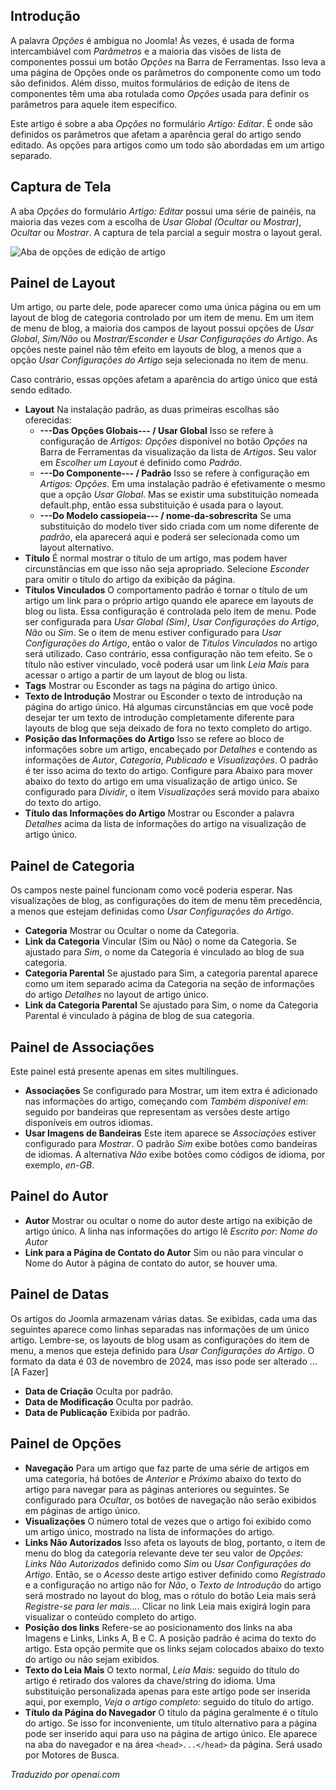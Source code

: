 <!-- Filename: J6.x:_Article_Options / Display title: Artigo: Editar - Opções -->

## Introdução

A palavra *Opções* é ambígua no Joomla! Às vezes, é usada de forma intercambiável com *Parâmetros* e a maioria das visões de lista de componentes possui um botão *Opções* na Barra de Ferramentas. Isso leva a uma página de Opções onde os parâmetros do componente como um todo são definidos. Além disso, muitos formulários de edição de itens de componentes têm uma aba rotulada como *Opções* usada para definir os parâmetros para aquele item específico.

Este artigo é sobre a aba *Opções* no formulário *Artigo: Editar*. É onde são definidos os parâmetros que afetam a aparência geral do artigo sendo editado. As opções para artigos como um todo são abordadas em um artigo separado.

## Captura de Tela

A aba *Opções* do formulário *Artigo: Editar* possui uma série de painéis, na maioria das vezes com a escolha de *Usar Global (Ocultar ou Mostrar)*, *Ocultar* ou *Mostrar*. A captura de tela parcial a seguir mostra o layout geral.

![Aba de opções de edição de artigo](../../../en/images/articles/articles-edit-options-tab.png)

## Painel de Layout

Um artigo, ou parte dele, pode aparecer como uma única página ou em um layout de blog de categoria controlado por um item de menu. Em um item de menu de blog, a maioria dos campos de layout possui opções de *Usar Global*, *Sim/Não* ou *Mostrar/Esconder* e *Usar Configurações do Artigo*. As opções neste painel não têm efeito em layouts de blog, a menos que a opção *Usar Configurações do Artigo* seja selecionada no item de menu.

Caso contrário, essas opções afetam a aparência do artigo único que está sendo editado.

- **Layout** Na instalação padrão, as duas primeiras escolhas são oferecidas:
  - **---Das Opções Globais--- / Usar Global** Isso se refere à configuração de *Artigos: Opções* disponível no botão *Opções* na Barra de Ferramentas da visualização da lista de *Artigos*. Seu valor em *Escolher um Layout* é definido como *Padrão*.
  - **---Do Componente--- / Padrão** Isso se refere à configuração em *Artigos: Opções*. Em uma instalação padrão é efetivamente o mesmo que a opção *Usar Global*. Mas se existir uma substituição nomeada default.php, então essa substituição é usada para o layout.
  - **---Do Modelo cassiopeia--- / nome-da-sobrescrita** Se uma substituição do modelo tiver sido criada com um nome diferente de *padrão*, ela aparecerá aqui e poderá ser selecionada como um layout alternativo.
- **Título** É normal mostrar o título de um artigo, mas podem haver circunstâncias em que isso não seja apropriado. Selecione *Esconder* para omitir o título do artigo da exibição da página.
- **Títulos Vinculados** O comportamento padrão é tornar o título de um artigo um link para o próprio artigo quando ele aparece em layouts de blog ou lista. Essa configuração é controlada pelo item de menu. Pode ser configurada para *Usar Global (Sim)*, *Usar Configurações do Artigo*, *Não* ou *Sim*. Se o item de menu estiver configurado para *Usar Configurações do Artigo*, então o valor de *Títulos Vinculados* no artigo será utilizado. Caso contrário, essa configuração não tem efeito. Se o título não estiver vinculado, você poderá usar um link *Leia Mais* para acessar o artigo a partir de um layout de blog ou lista.
- **Tags** Mostrar ou Esconder as tags na página do artigo único.
- **Texto de Introdução** Mostrar ou Esconder o texto de introdução na página do artigo único. Há algumas circunstâncias em que você pode desejar ter um texto de introdução completamente diferente para layouts de blog que seja deixado de fora no texto completo do artigo.
- **Posição das Informações do Artigo** Isso se refere ao bloco de informações sobre um artigo, encabeçado por *Detalhes* e contendo as informações de *Autor*, *Categoria*, *Publicado* e *Visualizações*. O padrão é ter isso acima do texto do artigo. Configure para Abaixo para mover abaixo do texto do artigo em uma visualização de artigo único. Se configurado para *Dividir*, o item *Visualizações* será movido para abaixo do texto do artigo.
- **Título das Informações do Artigo** Mostrar ou Esconder a palavra *Detalhes* acima da lista de informações do artigo na visualização de artigo único.

## Painel de Categoria

Os campos neste painel funcionam como você poderia esperar. Nas visualizações de blog, as configurações do item de menu têm precedência, a menos que estejam definidas como *Usar Configurações do Artigo*.

- **Categoria** Mostrar ou Ocultar o nome da Categoria.
- **Link da Categoria** Vincular (Sim ou Não) o nome da Categoria. Se ajustado para *Sim*, o nome da Categoria é vinculado ao blog de sua categoria.
- **Categoria Parental** Se ajustado para Sim, a categoria parental aparece como um item separado acima da Categoria na seção de informações do artigo *Detalhes* no layout de artigo único.
- **Link da Categoria Parental** Se ajustado para Sim, o nome da Categoria Parental é vinculado à página de blog de sua categoria.

## Painel de Associações

Este painel está presente apenas em sites multilíngues.

- **Associações** Se configurado para Mostrar, um item extra é adicionado nas informações do artigo, começando com *Também disponível em:* seguido por bandeiras que representam as versões deste artigo disponíveis em outros idiomas.
- **Usar Imagens de Bandeiras** Este item aparece se *Associações* estiver configurado para *Mostrar*. O padrão *Sim* exibe botões como bandeiras de idiomas. A alternativa *Não* exibe botões como códigos de idioma, por exemplo, *en-GB*. 

## Painel do Autor

- **Autor** Mostrar ou ocultar o nome do autor deste artigo na exibição de artigo único. A linha nas informações do artigo lê *Escrito por: Nome do Autor*
- **Link para a Página de Contato do Autor** Sim ou não para vincular o Nome do Autor à página de contato do autor, se houver uma.

## Painel de Datas

Os artigos do Joomla armazenam várias datas. Se exibidas, cada uma das seguintes aparece como linhas separadas nas informações de um único artigo. Lembre-se, os layouts de blog usam as configurações do item de menu, a menos que esteja definido para *Usar Configurações do Artigo*. O formato da data é 03 de novembro de 2024, mas isso pode ser alterado ...[A Fazer]

- **Data de Criação** Oculta por padrão.
- **Data de Modificação** Oculta por padrão.
- **Data de Publicação** Exibida por padrão.

## Painel de Opções

- **Navegação** Para um artigo que faz parte de uma série de artigos em uma categoria, há botões de *Anterior* e *Próximo* abaixo do texto do artigo para navegar para as páginas anteriores ou seguintes. Se configurado para *Ocultar*, os botões de navegação não serão exibidos em páginas de artigo único.
- **Visualizações** O número total de vezes que o artigo foi exibido como um artigo único, mostrado na lista de informações do artigo.
- **Links Não Autorizados** Isso afeta os layouts de blog, portanto, o item de menu do blog da categoria relevante deve ter seu valor de *Opções: Links Não Autorizados* definido como *Sim* ou *Usar Configurações do Artigo*. Então, se o *Acesso* deste artigo estiver definido como *Registrado* e a configuração no artigo não for *Não*, o *Texto de Introdução* do artigo será mostrado no layout do blog, mas o rótulo do botão Leia mais será *Registre-se para ler mais...*. Clicar no link Leia mais exigirá login para visualizar o conteúdo completo do artigo.
- **Posição dos links** Refere-se ao posicionamento dos links na aba Imagens e Links, Links A, B e C. A posição padrão é acima do texto do artigo. Esta opção permite que os links sejam colocados abaixo do texto do artigo ou não sejam exibidos.
- **Texto do Leia Mais** O texto normal, *Leia Mais:* seguido do título do artigo é retirado dos valores da chave/string do idioma. Uma substituição personalizada apenas para este artigo pode ser inserida aqui, por exemplo, *Veja o artigo completo:* seguido do título do artigo.
- **Título da Página do Navegador** O título da página geralmente é o título do artigo. Se isso for inconveniente, um título alternativo para a página pode ser inserido aqui para uso na página de artigo único. Ele aparece na aba do navegador e na área `<head>...</head>` da página. Será usado por Motores de Busca.  

*Traduzido por openai.com*

